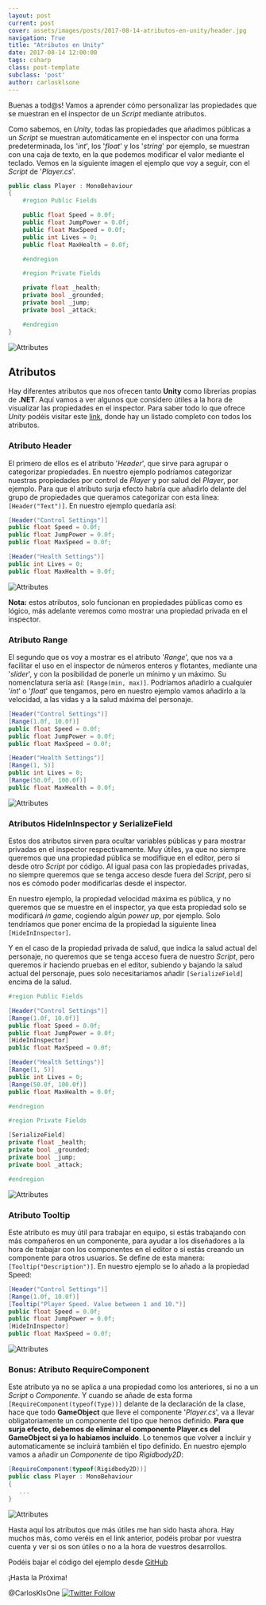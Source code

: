 ```yaml
---
layout: post
current: post
cover: assets/images/posts/2017-08-14-atributos-en-unity/header.jpg
navigation: True
title: "Atributos en Unity"
date: 2017-08-14 12:00:00
tags: csharp
class: post-template
subclass: 'post'
author: carlosklsone
---
```


Buenas a tod@s! Vamos a aprender cómo personalizar las propiedades que se muestran en el inspector de un *Script* mediante atributos. 

Como sabemos, en *Unity*, todas las propiedades que añadimos públicas a un *Script* se muestran automáticamente en el inspector con una forma predeterminada, los '*int*', los '*float*' y los '*string*' por ejemplo, se muestran con una caja de texto, en la que podemos modificar el valor mediante el teclado. Vemos en la siguiente imagen el ejemplo que voy a seguir, con el *Script* de '*Player.cs*'.

```csharp
public class Player : MonoBehaviour
{
    #region Public Fields

    public float Speed = 0.0f;
    public float JumpPower = 0.0f;
    public float MaxSpeed = 0.0f;
    public int Lives = 0;
    public float MaxHealth = 0.0f;

    #endregion

    #region Private Fields

    private float _health;
    private bool _grounded;
    private bool _jump;
    private bool _attack;

    #endregion
}
```

![Attributes](/assets/images/posts/2017-08-14-atributos-en-unity/attributes01.jpg)


## Atributos

Hay diferentes atributos que nos ofrecen tanto **Unity** como librerias propias de **.NET**. Aquí vamos a ver algunos que considero útiles a la hora de visualizar las propiedades en el inspector. Para saber todo lo que ofrece *Unity* podéis visitar este [link](https://docs.unity3d.com/ScriptReference/AddComponentMenu.html), donde hay un listado completo con todos los atributos.

### Atributo Header

El primero de ellos es el atributo '*Header*', que sirve para agrupar o categorizar propiedades. En nuestro ejemplo podríamos categorizar nuestras propiedades por control de *Player* y por salud del *Player*, por ejemplo. Para que el atributo surja efecto habría que añadirlo delante del grupo de propiedades que queramos categorizar con esta linea: `[Header("Text")]`. En nuestro ejemplo quedaría así:

```csharp
[Header("Control Settings")]
public float Speed = 0.0f;
public float JumpPower = 0.0f;
public float MaxSpeed = 0.0f;

[Header("Health Settings")]
public int Lives = 0;
public float MaxHealth = 0.0f;
```

![Attributes](/assets/images/posts/2017-08-14-atributos-en-unity/attributes02.jpg)

**Nota:** estos atributos, solo funcionan en propiedades públicas como es lógico, más adelante veremos como mostrar una propiedad privada en el inspector.

### Atributo Range

El segundo que os voy a mostrar es el atributo '*Range*', que nos va a facilitar el uso en el inspector de números enteros y flotantes, mediante una '*slider*', y con la posibilidad de ponerle un mínimo y un máximo. Su nomenclatura sería así: `[Range(min, max)]`. Podríamos añadirlo a cualquier '*int*' o '*float*' que tengamos, pero en nuestro ejemplo vamos añadirlo a la velocidad, a las vidas y a la salud máxima del personaje. 

```csharp
[Header("Control Settings")]
[Range(1.0f, 10.0f)]
public float Speed = 0.0f;
public float JumpPower = 0.0f;
public float MaxSpeed = 0.0f;

[Header("Health Settings")]
[Range(1, 5)]
public int Lives = 0;
[Range(50.0f, 100.0f)]
public float MaxHealth = 0.0f;
```

![Attributes](/assets/images/posts/2017-08-14-atributos-en-unity/attributes03.jpg)

### Atributos HideInInspector y SerializeField

Estos dos atributos sirven para ocultar variables públicas y para mostrar privadas en el inspector respectivamente. Muy útiles, ya que no siempre queremos que una propiedad pública se modifique en el editor, pero si desde otro *Script* por código. Al igual pasa con las propiedades privadas, no siempre queremos que se tenga acceso desde fuera del *Script*, pero si nos es cómodo poder modificarlas desde el inspector. 

En nuestro ejemplo, la propiedad velocidad máxima es pública, y no queremos que se muestre en el inspector, ya que esta propiedad solo se modificará *in game*, cogiendo algún *power up*, por ejemplo. Solo tendríamos que poner encima de la propiedad la siguiente linea `[HideInInspector]`.

Y en el caso de la propiedad privada de salud, que indica la salud actual del personaje, no queremos que se tenga acceso fuera de nuestro *Script*, pero queremos ir haciendo pruebas en el editor, subiendo y bajando la salud actual del personaje, pues solo necesitaríamos añadir `[SerializeField]` encima de la salud.

```csharp
#region Public Fields

[Header("Control Settings")]
[Range(1.0f, 10.0f)]
public float Speed = 0.0f;
public float JumpPower = 0.0f;
[HideInInspector]
public float MaxSpeed = 0.0f;

[Header("Health Settings")]
[Range(1, 5)]
public int Lives = 0;
[Range(50.0f, 100.0f)]
public float MaxHealth = 0.0f;

#endregion

#region Private Fields

[SerializeField]
private float _health;
private bool _grounded;
private bool _jump;
private bool _attack;

#endregion
```

![Attributes](/assets/images/posts/2017-08-14-atributos-en-unity/attributes04.jpg)

### Atributo Tooltip

Este atributo es muy útil para trabajar en equipo, si estás trabajando con más compañeros en un componente, para ayudar a los diseñadores a la hora de trabajar con los componentes en el editor o si estás creando un componente para otros usuarios. Se define de esta manera: `[Tooltip("Description")]`. En nuestro ejemplo se lo añado a la propiedad Speed:

```csharp
[Header("Control Settings")]
[Range(1.0f, 10.0f)]
[Tooltip("Player Speed. Value between 1 and 10.")]
public float Speed = 0.0f;
public float JumpPower = 0.0f;
[HideInInspector]
public float MaxSpeed = 0.0f;
```

![Attributes](/assets/images/posts/2017-08-14-atributos-en-unity/attributes05.jpg)

### Bonus: Atributo RequireComponent

Este atributo ya no se aplica a una propiedad como los anteriores, si no a un *Script* o *Componente*. Y cuando se añade de esta forma `[RequireComponent(typeof(Type))]` delante de la declaración de la clase, hace que todo **GameObject** que lleve el componente '*Player.cs*', va a llevar obligatoriamente un componente del tipo que hemos definido. **Para que surja efecto, debemos de eliminar el componente Player.cs del GameObject si ya lo habiamos incluido**. Lo tenemos que volver a incluir y automaticamente se incluirá también el tipo definido. En nuestro ejemplo vamos a añadir un *Componente* de tipo *Rigidbody2D*:

```csharp
[RequireComponent(typeof(Rigidbody2D))]
public class Player : MonoBehaviour
{
   ...
}
```

![Attributes](/assets/images/posts/2017-08-14-atributos-en-unity/attributes06.jpg)

Hasta aquí los atributos que más útiles me han sido hasta ahora. Hay muchos más, como veréis en el link anterior, podéis probar por vuestra cuenta y ver si os son útiles o no a la hora de vuestros desarrollos.

Podéis bajar el código del ejemplo desde [GitHub](https://github.com/NoCountryForGeeks/Blog/tree/feature/atributosUnity/carlos/atributos-unity/content)

¡Hasta la Próxima!

@CarlosKlsOne
[![Twitter Follow](https://img.shields.io/twitter/follow/carlosklsone.svg?style=social&label=Follow)](https://twitter.com/carlosklsone)